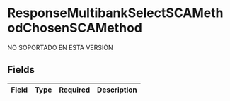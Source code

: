 # ResponseMultibankSelectSCAMethodChosenSCAMethod

NO SOPORTADO EN ESTA VERSIÓN


## Fields

| Field       | Type        | Required    | Description |
| ----------- | ----------- | ----------- | ----------- |